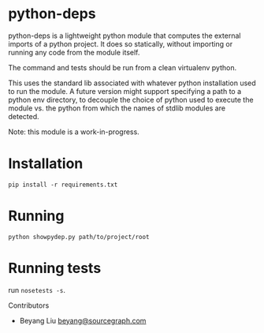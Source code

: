 python-deps
===========

python-deps is a lightweight python module that computes the external
imports of a python project.  It does so statically, without importing
or running any code from the module itself.

The command and tests should be run from a clean virtualenv python.

This uses the standard lib associated with whatever python
installation used to run the module. A future version might support
specifying a path to a python env directory, to decouple the choice of
python used to execute the module vs. the python from which the names
of stdlib modules are detected.

Note: this module is a work-in-progress.

Installation
==========
```
pip install -r requirements.txt
```

Running
=======
```
python showpydep.py path/to/project/root
```

Running tests
=============
run `nosetests -s`.

Contributors
* Beyang Liu <beyang@sourcegraph.com>
